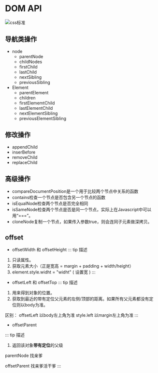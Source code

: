 # DOM API

<img :src="$withBase('/images/node.png')" alt="css标准">

## 导航类操作

- node
  - parentNode
  - childNodes
  - firstChild
  - lastChild
  - nextSibling
  - previousSibling
- Element
	- parentElement
	- children
	- firstElememtChild
	- lastElementChild
	- nextElementSibling
	- previousElementSibling

## 修改操作

- appendChild
- inserBefore
- removeChild
- replaceChild

## 高级操作

- compareDocumentPosition是一个用于比较两个节点中关系的函数
- contains检查一个节点是否包含另一个节点的函数
- isEqualNode检查两个节点是否完全相同
- isSameNode检查两个节点是否是同一个节点，实际上在Javascript中可以用“===”。
- cloneNode复制一个节点，如果传入参数true，则会连同子元素做深拷贝。

## offset
- offsetWidth 和 offsetHeight
::: tip 描述
1. 只读属性。
2. 获取元素大小（正是宽高 = margin + padding + width/height）
3. element.style.widht = "widht" ( 设置宽 )
:::

- offsetLeft 和 offsetTop
::: tip 描述
1. 用来得到对象的位置。
2. 获取到最近的带有定位父元素的左侧/顶部的距离。如果所有父元素都没有定位则以body为准。

区别：
offsetLeft 以body左上角为准
style.left 以margin左上角为准
:::

- offsetParent

::: tip 描述
1. 返回该对象**带有定位**的父级

parentNode 找亲爹

offsetParent 找亲爹活干爹
:::